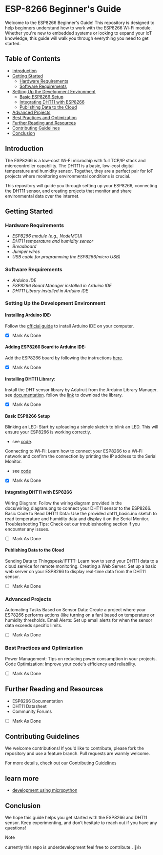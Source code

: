 # ESP-8266 Beginner's Guide

Welcome to the ESP8266 Beginner's Guide! This repository is designed to help beginners understand how to work with the ESP8266 Wi-Fi module. Whether you're new to embedded systems or looking to expand your IoT knowledge, this guide will walk you through everything you need to get started.

## Table of Contents

* [Introduction](#Introduction)
* [Getting Started](#Getting-Started)
    * [Hardware Requirements](#Hardware-Requirements)
    * [Software Requirements](#Software-Requirements)
* [Setting Up the Development Environment](#Setting-Up-the-Development-Environment)
    * [Basic ESP8266 Setup](#Basic-ESP8266-Setup)
    * [Integrating DHT11 with ESP8266](#Integrating-DHT11-with-ESP8266)
    * [Publishing Data to the Cloud](#Publishing-Data-to-the-Cloud)
* [Advanced Projects](#Advanced-Projects)
* [Best Practices and Optimization](#Best-Practices-and-Optimization)
* [Further Reading and Resources](#Further-Reading-and-Resources)
* [Contributing Guidelines](#Contributing-Guidelines)
* [Conclusion](#Conclusion)

## Introduction 

The ESP8266 is a low-cost Wi-Fi microchip with full TCP/IP stack and microcontroller capability. The DHT11 is a basic, low-cost digital temperature and humidity sensor. Together, they are a perfect pair for IoT projects where monitoring environmental conditions is crucial.

This repository will guide you through setting up your ESP8266, connecting the DHT11 sensor, and creating projects that monitor and share environmental data over the internet.

## Getting Started
### Hardware Requirements

* *ESP8266 module (e.g., NodeMCU)*
* *DHT11 temperature and humidity sensor*
* *Breadboard*
* *Jumper wires*
* *USB cable for programming the ESP8266(micro USB)*

### Software Requirements
* *Arduino IDE*
* *ESP8266 Board Manager installed in Arduino IDE*
* *DHT11 Library installed in Arduino IDE*

### Setting Up the Development Environment

#### Installing Arduino IDE:
Follow the [official guide](https://www.arduino.cc/en/software) to install Arduino IDE on your computer.

- [x] Mark As Done
#### Adding ESP8266 Board to Arduino IDE: 
Add the ESP8266 board by following the instructions [here](https://randomnerdtutorials.com/how-to-install-esp8266-board-arduino-ide/).
- [x] Mark As Done
#### Installing DHT11 Library: 
Install the DHT sensor library by Adafruit from the Arduino Library Manager.
see [documentation](https://learn.adafruit.com/dht).
follow the [link](https://learn.adafruit.com/dht/using-a-dhtxx-sensor-with-arduino) to download the library.
- [x] Mark As Done

#### Basic ESP8266 Setup
Blinking an LED: Start by uploading a simple sketch to blink an LED. This will ensure your ESP8266 is working correctly.
* see [code](codes/blink.ino).

Connecting to Wi-Fi: Learn how to connect your ESP8266 to a Wi-Fi network and confirm the connection by printing the IP address to the Serial Monitor.
* see [code](codes/wifi.ino)
- [x] Mark As Done


#### Integrating DHT11 with ESP8266
Wiring Diagram: Follow the wiring diagram provided in the docs/wiring_diagram.png to connect your DHT11 sensor to the ESP8266.
Basic Code to Read DHT11 Data: Use the provided dht11_basic.ino sketch to read temperature and humidity data and display it on the Serial Monitor.
Troubleshooting Tips: Check out our troubleshooting section if you encounter any issues.
- [ ] Mark As Done
#### Publishing Data to the Cloud
Sending Data to Thingspeak/IFTTT: Learn how to send your DHT11 data to a cloud service for remote monitoring.
Creating a Web Server: Set up a basic web server on your ESP8266 to display real-time data from the DHT11 sensor.
- [ ] Mark As Done
### Advanced Projects
Automating Tasks Based on Sensor Data: Create a project where your ESP8266 performs actions (like turning on a fan) based on temperature or humidity thresholds.
Email Alerts: Set up email alerts for when the sensor data exceeds specific limits.
- [ ] Mark As Done
### Best Practices and Optimization
Power Management: Tips on reducing power consumption in your projects.
Code Optimization: Improve your code's efficiency and reliability.
- [ ] Mark As Done
## Further Reading and Resources
* ESP8266 Documentation
* DHT11 Datasheet
* Community Forums
- [ ] Mark As Done

## Contributing Guidelines

We welcome contributions! If you'd like to contribute, please fork the repository and use a feature branch. Pull requests are warmly welcome.

For more details, check out our [Contributing Guidelines](docs/CONTRIBUTING.md)


## learn more 
* [development using micropython](https://docs.micropython.org/en/latest/esp8266/quickref.html)

## Conclusion
We hope this guide helps you get started with the ESP8266 and DHT11 sensor. Keep experimenting, and don’t hesitate to reach out if you have any questions!

> [!NOTE]
> currently this repo is underdevelopment feel free to contribute.. :gift_heart::thumbsup:


